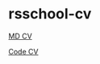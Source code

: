 # rsschool-cv

[MD CV](https://atrLearn.github.io/rsschool-cv/cv)

[Code CV](https://atrLearn.github.io/rsschool-cv/)